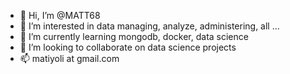- 👋 Hi, I’m @MATT68
- 👀 I’m interested in data managing, analyze, administering, all ...
- 🌱 I’m currently learning mongodb, docker, data science
- 💞️ I’m looking to collaborate on data science projects
- 📫 matiyoli at gmail.com 

<!---
MATT68/MATT68 is a ✨ special ✨ repository because its `README.md` (this file) appears on your GitHub profile.
You can click the Preview link to take a look at your changes.
--->

